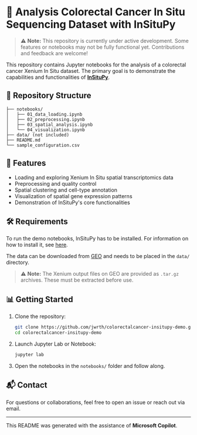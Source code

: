 # 🧬 Analysis Colorectal Cancer In Situ Sequencing Dataset with InSituPy

> ⚠️ **Note:** This repository is currently under active development. Some features or notebooks may not be fully functional yet. Contributions and feedback are welcome!

This repository contains Jupyter notebooks for the analysis of a colorectal cancer Xenium In Situ dataset. The primary goal is to demonstrate the capabilities and functionalities of [**InSituPy**](https://github.com/SpatialPathology/InSituPy).

## 📁 Repository Structure

```
├── notebooks/
│   ├── 01_data_loading.ipynb
│   ├── 02_preprocessing.ipynb
│   ├── 03_spatial_analysis.ipynb
│   └── 04_visualization.ipynb
├── data/ (not included)
├── README.md
└── sample_configuration.csv
```

## 🚀 Features

- Loading and exploring Xenium In Situ spatial transcriptomics data
- Preprocessing and quality control
- Spatial clustering and cell-type annotation
- Visualization of spatial gene expression patterns
- Demonstration of InSituPy's core functionalities

## 🛠️ Requirements

To run the demo notebooks, InSituPy has to be installed. For information on how to install it, see [here](https://github.com/SpatialPathology/InSituPy?tab=readme-ov-file#installation).

The data can be downloaded from [GEO]() and needs to be placed in the `data/` directory.

> ⚠️ **Note:** The Xenium output files on GEO are provided as `.tar.gz` archives. These must be extracted before use.

## 📊 Getting Started

1. Clone the repository:
   ```bash
   git clone https://github.com/jwrth/colorectalcancer-insitupy-demo.git
   cd colorectalcancer-insitupy-demo
   ```

2. Launch Jupyter Lab or Notebook:
   ```bash
   jupyter lab
   ```

3. Open the notebooks in the `notebooks/` folder and follow along.

## 📬 Contact

For questions or collaborations, feel free to open an issue or reach out via email.

---

This README was generated with the assistance of **Microsoft Copilot**.
